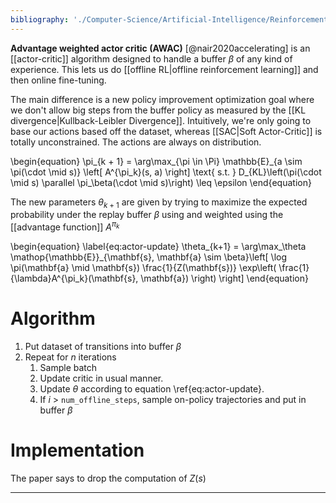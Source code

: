```yaml
---
bibliography: './Computer-Science/Artificial-Intelligence/Reinforcement-Learning/papers.bib'
---
```


**Advantage weighted actor critic (AWAC)** [@nair2020accelerating] is an [[actor-critic]] algorithm designed to handle a buffer $\beta$ of any kind of experience. This lets us do [[offline RL|offline reinforcement learning]] and then online fine-tuning.


The main difference is a new policy improvement optimization goal where we don't allow big steps from the buffer policy as measured by the [[KL divergence|Kullback-Leibler Divergence]]. Intuitively, we're only going to base our actions based off the dataset, whereas [[SAC|Soft Actor-Critic]] is totally unconstrained. The actions are always on distribution.


\begin{equation}
\pi_{k + 1} = \arg\max_{\pi \in \Pi} \mathbb{E}\_{a \sim \pi(\cdot \mid s)} \left[ A^{\pi_k}(s, a) \right] \text{ s.t. } D_{KL}\left(\pi(\cdot \mid s) \parallel \pi_\beta(\cdot \mid s)\right) \leq \epsilon
\end{equation}



The new parameters $\theta_{k+1}$ are given by trying to maximize the expected probability under the replay buffer $\beta$ using and weighted using the [[advantage function]] $A^{\pi_k}$

\begin{equation}
\label{eq:actor-update}
\theta_{k+1} = \arg\max_\theta \mathop{\mathbb{E}}_{\mathbf{s}, \mathbf{a} \sim \beta}\left[ \log \pi(\mathbf{a} \mid \mathbf{s}) \frac{1}{Z(\mathbf{s})} \exp\left( \frac{1}{\lambda}A^{\pi_k}(\mathbf{s}, \mathbf{a}) \right) \right]
\end{equation}


# Algorithm

1. Put dataset of transitions into buffer $\beta$
2. Repeat for $n$ iterations
    1. Sample batch
    2. Update critic in usual manner.
    3. Update $\theta$ according to equation \ref{eq:actor-update}.
    4. If $i$ > `num_offline_steps`, sample on-policy trajectories and put in buffer $\beta$

# Implementation

The paper says to drop the computation of $Z(s)$

---